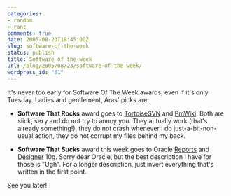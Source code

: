 ```yaml
---
categories:
- random
- rant
comments: true
date: 2005-08-23T18:45:00Z
slug: software-of-the-week
status: publish
title: Software of the week
url: /blog/2005/08/23/software-of-the-week/
wordpress_id: "61"
---
```


It's never too early for Software Of The Week awards, even if it's only Tuesday. Ladies and gentlement, Aras' picks are:

  
* **Software That Rocks** award goes to [TortoiseSVN](http://tortoisesvn.tigris.org/) and [PmWiki](http://www.pmwiki.org/). Both are slick, sexy and do not try to annoy you. They actually work (that's already something!), they do not crash whenever I do just-a-bit-non-usual action, they do not corrupt my files behind my back.

* **Software That Sucks** award this week goes to Oracle [Reports](http://www.oracle.com/technology/products/reports/index.html) and [Designer](http://www.oracle.com/technology/products/designer/index.html) 10g. Sorry dear Oracle, but the best description I have for those is "Ugh". For a longer description, just invert everything that's written in the first point.

See you later!

